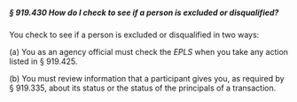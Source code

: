 ##### § 919.430 How do I check to see if a person is excluded or disqualified? #####

You check to see if a person is excluded or disqualified in two ways:

(a) You as an agency official must check the *EPLS* when you take any action listed in § 919.425.

(b) You must review information that a participant gives you, as required by § 919.335, about its status or the status of the principals of a transaction.